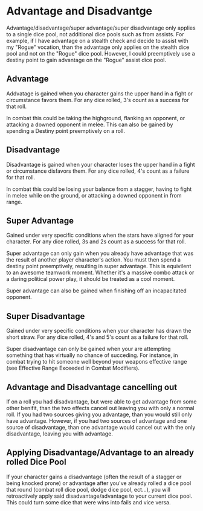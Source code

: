 # Advantage and Disadvantge

Advantage/disadvantage/super advantage/super disadvantage only applies to a single dice pool, not additional dice pools such as from assists. For example, if I have advantage on a stealth check and decide to assist with my "Rogue" vocation, than the advantage only applies on the stealth dice pool and not on the "Rogue" dice pool. However, I could preemptively use a destiny point to gain advantage on the "Rogue" assist dice pool.

## Advantage

Addvatage is gained when you character gains the upper hand in a fight or circumstance favors them. For any dice rolled, 3's count as a success for that roll.

 In combat this could be taking the highground, flanking an opponent, or attacking a downed opponent in melee. This can also be gained by spending a Destiny point preemptively on a roll.

## Disadvantage

Disadvantage is gained when your character loses the upper hand in a fight or circumstance disfavors them. For any dice rolled, 4's count as a failure for that roll.

In combat this could be losing your balance from a stagger, having to fight in melee while on the ground, or attacking a downed opponent in from range.

## Super Advantage

Gained under very specific conditions when the stars have aligned for your character. For any dice rolled, 3s and 2s count as a success for that roll.

Super advantage can only gain when you already have advantage that was the result of another player character's action. You must then spend a destiny point preemptively, resulting in super advantage. This is equivilent to an awesome teamwork moment. Whether it's a massive combo attack or a daring political power play, it should be treated as a cool moment.

Super advantage can also be gained when finishing off an incapacitated opponent.

## Super Disadvantage

Gained under very specific conditions when your character has drawn the short straw. For any dice rolled, 4's and 5's count as a failure for that roll.

Super disadvantage can only be gained when your are attempting something that has virtually no chance of succeding. For instance, in combat trying to hit someone well beyond your weapons effective range (see Effective Range Exceeded in Combat Modifiers).

## Advantage and Disadvantage cancelling out

If on a roll you had disadvantage, but were able to get advantage from some other benifit, than the two effects cancel out leaving you with only a normal roll. If you had two sources giving you advantage, than you would still only have advantage. However, if you had two sources of advantage and one source of disadvantage, than one advantage would cancel out with the only disadvantage, leaving you with advantage.

## Applying Disadvantage/Advantage to an already rolled Dice Pool

If your character gains a disadvantage (often the result of a stagger or being knocked prone) or advantage after you've already rolled a dice pool that round (combat roll dice pool, dodge dice pool, ect...), you will retroactively apply said disadvantage/advantage to your current dice pool. This could turn some dice that were wins into fails and vice versa.
